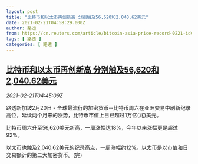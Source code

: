 ```yaml
---
layout: post
title: "比特币和以太币再创新高 分别触及56,620和2,040.62美元"
date: 2021-02-21T04:58:29.000Z
author: 路透
from: https://cn.reuters.com/article/bitcoin-asia-price-record-0221-idCNKBS2AL03S
tags: [ 路透 ]
categories: [ 路透 ]
---
```

<!--1613883509000-->
[比特币和以太币再创新高 分别触及56,620和2,040.62美元](https://cn.reuters.com/article/bitcoin-asia-price-record-0221-idCNKBS2AL03S)
------

<div>
<div><i>2021-02-21T04:45:09Z</i></div><p>路透新加坡2月20日 - 全球最流行的加密货币--比特币周六在亚洲交易中刷新纪录高位，延续两个月来的涨势，比特币市值上日已超过1万亿(兆)美元。</p><p>比特币周六升至56,620美元新高，一周涨幅达18%，今年以来涨幅更是超过92%。</p><p>以太币也触及2,040.62美元的纪录高点，一周涨幅约12%。以太币是以市值和日交易额计的第二大加密货币。(完)</p>
</div>
